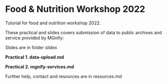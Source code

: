 # Food & Nutrition Workshop 2022
Tutorial for food and nutrition workshop 2022. 

These practical and slides covers submission of data to public archives and service provided by MGnify:

Slides are in folder *slides*

**Practical 1. data-upload.md**

**Practical 2. mgnify-services.md**

Further help, contact and resources are in resources.md
